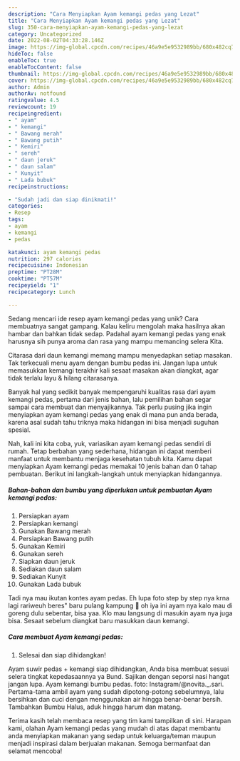 ```yaml
---
description: "Cara Menyiapkan Ayam kemangi pedas yang Lezat"
title: "Cara Menyiapkan Ayam kemangi pedas yang Lezat"
slug: 350-cara-menyiapkan-ayam-kemangi-pedas-yang-lezat
category: Uncategorized
date: 2022-08-02T04:33:28.146Z
image: https://img-global.cpcdn.com/recipes/46a9e5e9532989bb/680x482cq70/ayam-kemangi-pedas-foto-resep-utama.jpg
hideToc: false
enableToc: true
enableTocContent: false
thumbnail: https://img-global.cpcdn.com/recipes/46a9e5e9532989bb/680x482cq70/ayam-kemangi-pedas-foto-resep-utama.jpg
cover: https://img-global.cpcdn.com/recipes/46a9e5e9532989bb/680x482cq70/ayam-kemangi-pedas-foto-resep-utama.jpg
author: Admin
authorAv: notfound
ratingvalue: 4.5
reviewcount: 19
recipeingredient:
- " ayam"
- " kemangi"
- " Bawang merah"
- " Bawang putih"
- " Kemiri"
- " sereh"
- " daun jeruk"
- " daun salam"
- " Kunyit"
- " Lada bubuk"
recipeinstructions:

- "Sudah jadi dan siap dinikmati!"
categories:
- Resep
tags:
- ayam
- kemangi
- pedas

katakunci: ayam kemangi pedas 
nutrition: 297 calories
recipecuisine: Indonesian
preptime: "PT28M"
cooktime: "PT57M"
recipeyield: "1"
recipecategory: Lunch

---
```





Sedang mencari ide resep ayam kemangi pedas yang unik? Cara membuatnya sangat gampang. Kalau keliru mengolah maka hasilnya akan hambar dan bahkan tidak sedap. Padahal ayam kemangi pedas yang enak harusnya sih punya aroma dan rasa yang mampu memancing selera Kita.





Citarasa dari daun kemangi memang mampu menyedapkan setiap masakan. Tak terkecuali menu ayam dengan bumbu pedas ini. Jangan lupa untuk memasukkan kemangi terakhir kali sesaat masakan akan diangkat, agar tidak terlalu layu &amp; hilang citarasanya.

Banyak hal yang sedikit banyak mempengaruhi kualitas rasa dari ayam kemangi pedas, pertama dari jenis bahan, lalu pemilihan bahan segar sampai cara membuat dan menyajikannya. Tak perlu pusing jika ingin menyiapkan ayam kemangi pedas yang enak di mana pun anda berada, karena asal sudah tahu triknya maka hidangan ini bisa menjadi suguhan spesial.






Nah, kali ini kita coba, yuk, variasikan ayam kemangi pedas sendiri di rumah. Tetap berbahan yang sederhana, hidangan ini dapat memberi manfaat untuk membantu menjaga kesehatan tubuh kita. Kamu dapat menyiapkan Ayam kemangi pedas memakai 10 jenis bahan dan 0 tahap pembuatan. Berikut ini langkah-langkah untuk menyiapkan hidangannya.

<!--inarticleads1-->

##### Bahan-bahan dan bumbu yang diperlukan untuk pembuatan Ayam kemangi pedas:

1. Persiapkan  ayam
1. Persiapkan  kemangi
1. Gunakan  Bawang merah
1. Persiapkan  Bawang putih
1. Gunakan  Kemiri
1. Gunakan  sereh
1. Siapkan  daun jeruk
1. Sediakan  daun salam
1. Sediakan  Kunyit
1. Gunakan  Lada bubuk


Tadi nya mau ikutan kontes ayam pedas. Eh lupa foto step by step nya krna lagi rariweuh beres&#34; baru pulang kampung 🙈 oh iya ini ayam nya kalo mau di goreng dulu sebentar, bisa yaa. Klo mau langsung di masukin ayam nya juga bisa. Sesaat sebelum diangkat baru masukkan daun kemangi. 

<!--inarticleads2-->

##### Cara membuat Ayam kemangi pedas:


1. Selesai dan siap dihidangkan!

Ayam suwir pedas + kemangi siap dihidangkan, Anda bisa membuat sesuai selera tingkat kepedasaannya ya Bund. Sajikan dengan seporsi nasi hangat jangan lupa. Ayam kemangi bumbu pedas. foto: Instagram/@novita._.sari. Pertama-tama ambil ayam yang sudah dipotong-potong sebelumnya, lalu bersihkan dan cuci dengan menggunakan air hingga benar-benar bersih. Tambahkan Bumbu Halus, aduk hingga harum dan matang. 

Terima kasih telah membaca resep yang tim kami tampilkan di sini. Harapan kami, olahan Ayam kemangi pedas yang mudah di atas dapat membantu anda menyiapkan makanan yang sedap untuk keluarga/teman maupun menjadi inspirasi dalam berjualan makanan. Semoga bermanfaat dan selamat mencoba!
